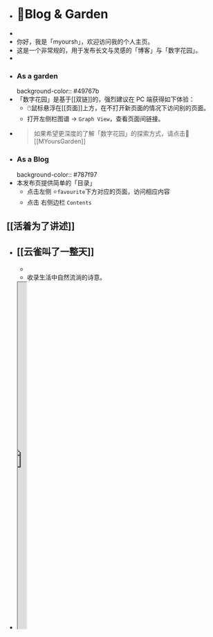 - # 🏡Blog & Garden
-
- 你好，我是「myoursh」，欢迎访问我的个人主页。
- 这是一个非常规的，用于发布长文与灵感的「博客」与「数字花园」。
-
- ### As a garden
  background-color:: #49767b
- 「数字花园」是基于[[双链]]的，强烈建议在 PC 端获得如下体验：
	- 🖱️鼠标悬浮在[[页面]]上方，在不打开新页面的情况下访问别的页面。
	- 打开左侧栏图谱 → `Graph View`，查看页面间链接。
- > 如果希望更深度的了解「数字花园」的探索方式，请点击🌷 [[MYoursGarden]]
- ### As a Blog
  background-color:: #787f97
- 本发布页提供简单的「目录」
	- 点击左侧 ⭐`favourite`下方对应的页面，访问相应内容
	- 点击 右侧边栏 `Contents`
## [[活着为了讲述]]
- ## [[云雀叫了一整天]]
	-
	- 收录生活中自然流淌的诗意。
- <iframe src="https://httishere.gitee.io/notion/new/today-shici.html?mode=w" width="20"height="800"></iframe>